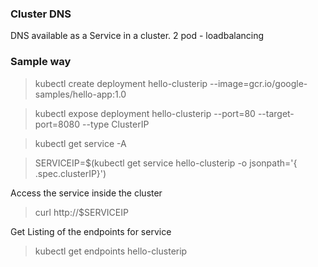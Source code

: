 

### Cluster DNS

 DNS available as a Service in a cluster.
   2 pod - loadbalancing

### Sample way 

 > kubectl create deployment hello-clusterip --image=gcr.io/google-samples/hello-app:1.0  

 > kubectl expose deployment hello-clusterip --port=80 --target-port=8080 --type ClusterIP  

 > kubectl get service -A  

> SERVICEIP=$(kubectl get service hello-clusterip -o jsonpath='{ .spec.clusterIP}')  

Access the service inside the cluster  
   > curl http://$SERVICEIP

Get Listing of the endpoints for  service  
 > kubectl get endpoints hello-clusterip  

